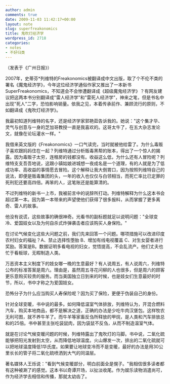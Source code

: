 ```yaml
---
author: admin
comments: true
date: 2009-11-03 11:42:17+00:00
layout: note
slug: superfreakonomics
title: 鬼吹灯经济学
wordpress_id: 2718
categories:
- notes
- 不好归类
---
```


（发表于《广州日报》）

2007年，史蒂芬*列维特的Freakonomics被翻译成中文出版，取了个不伦不类的署名《魔鬼经济学》，今年这位经济学通俗作家又推出了一本新书SuperFreakonomics，不知道会不会惨遭翻译成《超级魔鬼经济学》？有网友建议把这两本书分别翻译成"雷人经济学"和"雷死人经济学"，神来之笔，但是书名中出现"死人"二字，恐怕影响销量。依我之见，本着传承前作、兼顾流行的原则，不如翻译成《鬼吹灯经济学》。

我最初知道列维特的名字，还是经济学家郭艳茹告诉我的。她说："这个集才华、灵气与创意与一身的芝加哥教授一直是我喜欢的。这哥太牛了，在五大杂志发论文，就像在论坛灌水一样。"

我借来英文版的《Freakonomics》一口气读完，当时就被他给雷了。为什么毒贩子喜欢跟妈妈住在一起？列维特通过分析贩毒黑帮的账本，得出了一个惊人的揭露。因为毒贩子太穷，连租房的钱都没有。收益这么低，为什么还有人冒险呢？列维特支支吾吾地说，这跟小镇姑娘进城想一夜成名是一个道理，有的人就是为了低成功率、高收益的事情愿去冒险。这个解释让我大倒胃口，因为按照列维特自己的说法，即便是贩毒集团的头，一年的收入也仅仅与白领相当，而死亡率比已定罪的死刑犯还要高四倍。再笨的人，这笔账还是能算清的。

不过列维特的新书一上市，我被前言中的说辞所打动。列维特解释为什么这本书会超过第一本。因为第一本带来的声望使他们获得了很多报料，从而掌握了更多离奇、雷人的故事。

他没有说谎，这些故事的确很神奇。光看书的副标题就足以说明问题："全球变冷、爱国妓女以及为何自杀式炸弹袭击者应该购买人身保险。"

在讨论气候变化这些大问题之前，我们先来回答一个问题。哪项措施可以改进印度农村妇女的福祉？A、禁止选择性堕胎 B、增加有线电视覆盖 C、对生女婴者进行奖励。答案是B。数据证明多看电视的妇女，觉悟提高，不会乱流产。他们丈夫也忙于看板球，无暇制造人类。

万恶资本主义制度下的妓女哪一晚的生意最好？有人说周五，有人说周六，列维特公布的标准答案是周六。理由是，虽然周五寻花问柳的人也很多，但是周六的顾客更乐意购买较贵的服务。而当美国独立日到来的时候，也是妓女们生意最好的时节，所以，书中才称之为爱国妓女。

恐怖分子为什么应当购买人寿保险呢？因为买了保险，更便于伪装自己的身份。

针对全球变暖，书中说的最多。如何降低温室气体排放，列维特认为，开混合燃料汽车，购买本地商品，都不是解决之道，正确的办法是少吃牛肉汉堡包。这样牧农无利可图，就不养牛羊了。而牛羊等家畜反刍所释放的甲烷，是人类和汽车排放总和的25倍。书中甚至主张吃袋鼠肉，因为袋鼠不反刍，从而不制造温室气体。

就是在讨论气候变暖问题的时候，列维特露出了鬼吹灯的马脚。书中说，二氧化硫能够把阳光发射到太空，从而降低地球温度。火山爆发一次，排出的二氧化硫就可以把地球温度降低1华氏度。如果要让地球变冷而不是变暖，最好的办法是用30公里长长的管子将二氧化硫喷洒到大气的同温层。

著名媒体人王烁说："看到气候变暖部分，明白前面全是愰子。"我相信很多读者都有这种被涮了的感觉。这本书以奇谭开场，以扯淡收尾。作为娱乐读物消遣尚可，作为经济学去相信和传播，那就太幼齿了。

